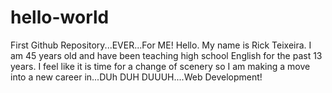 # hello-world
First Github Repository...EVER...For ME!
Hello.  My name is Rick Teixeira.  I am 45 years old and have been teaching high school English for the past 13 years.  I feel like it is time for a change of scenery so I am making a move into a new career in...DUh DUH DUUUH....Web Development!
